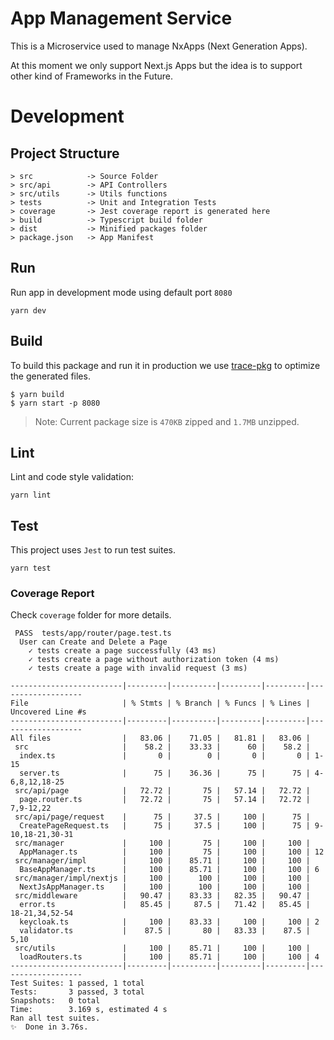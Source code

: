 # App Management Service
This is a Microservice used to manage NxApps (Next Generation Apps).

At this moment we only support Next.js Apps but the idea is to support other kind of Frameworks in the Future.

# Development

## Project Structure
```
> src            -> Source Folder
> src/api        -> API Controllers
> src/utils      -> Utils functions
> tests          -> Unit and Integration Tests
> coverage       -> Jest coverage report is generated here
> build          -> Typescript build folder
> dist           -> Minified packages folder
> package.json   -> App Manifest
```

## Run
Run app in development mode using default port `8080`
```
yarn dev
```

## Build
To build this package and run it in production we use [trace-pkg](https://github.com/FormidableLabs/trace-pkg) to optimize the generated files.

```
$ yarn build
$ yarn start -p 8080
```

> Note: Current package size is `470KB` zipped and `1.7MB` unzipped.

## Lint
Lint and code style validation:

```
yarn lint
```

## Test
This project uses `Jest` to run test suites.

```
yarn test
```

### Coverage Report
Check `coverage` folder for more details.

```
 PASS  tests/app/router/page.test.ts
  User can Create and Delete a Page
    ✓ tests create a page successfully (43 ms)
    ✓ tests create a page without authorization token (4 ms)
    ✓ tests create a page with invalid request (3 ms)

-------------------------|---------|----------|---------|---------|-------------------
File                     | % Stmts | % Branch | % Funcs | % Lines | Uncovered Line #s
-------------------------|---------|----------|---------|---------|-------------------
All files                |   83.06 |    71.05 |   81.81 |   83.06 |
 src                     |    58.2 |    33.33 |      60 |    58.2 |
  index.ts               |       0 |        0 |       0 |       0 | 1-15
  server.ts              |      75 |    36.36 |      75 |      75 | 4-6,8,12,18-25
 src/api/page            |   72.72 |       75 |   57.14 |   72.72 |
  page.router.ts         |   72.72 |       75 |   57.14 |   72.72 | 7,9-12,22
 src/api/page/request    |      75 |     37.5 |     100 |      75 |
  CreatePageRequest.ts   |      75 |     37.5 |     100 |      75 | 9-10,18-21,30-31
 src/manager             |     100 |       75 |     100 |     100 |
  AppManager.ts          |     100 |       75 |     100 |     100 | 12
 src/manager/impl        |     100 |    85.71 |     100 |     100 |
  BaseAppManager.ts      |     100 |    85.71 |     100 |     100 | 6
 src/manager/impl/nextjs |     100 |      100 |     100 |     100 |
  NextJsAppManager.ts    |     100 |      100 |     100 |     100 |
 src/middleware          |   90.47 |    83.33 |   82.35 |   90.47 |
  error.ts               |   85.45 |     87.5 |   71.42 |   85.45 | 18-21,34,52-54
  keycloak.ts            |     100 |    83.33 |     100 |     100 | 2
  validator.ts           |    87.5 |       80 |   83.33 |    87.5 | 5,10
 src/utils               |     100 |    85.71 |     100 |     100 |
  loadRouters.ts         |     100 |    85.71 |     100 |     100 | 4
-------------------------|---------|----------|---------|---------|-------------------
Test Suites: 1 passed, 1 total
Tests:       3 passed, 3 total
Snapshots:   0 total
Time:        3.169 s, estimated 4 s
Ran all test suites.
✨  Done in 3.76s.
```



